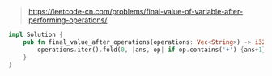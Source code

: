 > https://leetcode-cn.com/problems/final-value-of-variable-after-performing-operations/

``` rust
impl Solution {
    pub fn final_value_after_operations(operations: Vec<String>) -> i32 {
        operations.iter().fold(0, |ans, op| if op.contains('+') {ans+1} else {ans-1})
    }
}
```